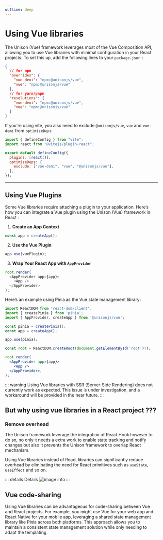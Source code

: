 ```yaml
---
outline: deep
---
```


# Using Vue libraries

The Unison (Vue) framework leverages most of the Vue Composition API, allowing you to use Vue libraries with minimal configuration in your React projects. To set this up, add the following lines to your `package.json` :

```json
{
  // for npm
  "overrides": {
    "vue-demi": "npm:@unisonjs/vue",
    "vue": "npm:@unisonjs/vue"
  },
  // for yarn/pnpm
  "resolutions": {
    "vue-demi": "npm:@unisonjs/vue",
    "vue": "npm:@unisonjs/vue"
  }
}
```

If you're using vite, you also need to exclude `@unisonjs/vue`, `vue` and `vue-demi` from `optimizeDeps`

```js
import { defineConfig } from "vite";
import react from "@vitejs/plugin-react";

export default defineConfig({
  plugins: [react()],
  optimizeDeps: {
    exclude: ["vue-demi", "vue", "@unisonjs/vue"],
  },
});
```
---

## Using Vue Plugins

Some Vue libraries require attaching a plugin to your application. Here’s how you can integrate a Vue plugin using the Unison (Vue) framework in React :

1. **Create an App Context**

```js
const app = createApp();
```

2. **Use the Vue Plugin**

```js
app.use(vuePlugin);
```

3. **Wrap Your React App with `AppProvider`**

```js
root.render(
  <AppProvider app={app}>
    <App />
  </AppProvider>
);
```

Here’s an example using Pinia as the Vue state management library:

```jsx
import ReactDOM from 'react-dom/client';
import { createPinia } from 'pinia';
import { AppProvider, createApp } from '@unisonjs/vue';

const pinia = createPinia();
const app = createApp();

app.use(pinia);

const root = ReactDOM.createRoot(document.getElementById('root')!);

root.render(
  <AppProvider app={app}>
    <App />
  </AppProvider>,
);
```

::: warning
Using Vue libraries with SSR (Server-Side Rendering) does not currently work as expected. This issue is under investigation, and a workaround will be provided in the near future.
:::

## But why using vue libraries in a React project ???

### Remove overhead

The Unison framework leverage the integration of React Hook however to do so, no only it needs a extra work to enable state tracking and notify changes but also it prevents the Unison framework to overlap React mechanism.

Using Vue libraries instead of React libraries can significantly reduce overhead by eliminating the need for React primitives such as `useState`, `useEffect` and so on.

::: details Details
![image info](/using-vue-lib.png)
:::

## Vue code-sharing

Using Vue libraries can be advantageous for code-sharing between Vue and React projects. For example, you might use Vue for your web app and React Native for your mobile app, leveraging a shared state management library like Pinia across both platforms. This approach allows you to maintain a consistent state management solution while only needing to adapt the templating.
